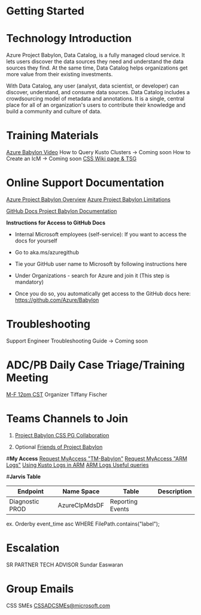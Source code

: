 # Getting Started


# **Technology Introduction**
Azure Project Babylon, Data Catalog, is a fully managed cloud service. It lets users discover the data sources they need and understand the data sources they find. At the same time, Data Catalog helps organizations get more value from their existing investments.

With Data Catalog, any user (analyst, data scientist, or developer) can discover, understand, and consume data sources. Data Catalog includes a crowdsourcing model of metadata and annotations. It is a single, central place for all of an organization's users to contribute their knowledge and build a community and culture of data.


# **Training Materials**
[Azure Babylon Video](https://msit.microsoftstream.com/video/dd4a1df3-4a2e-4a7d-aa38-34ff99e92963)
How to Query Kusto Clusters -> Coming soon
How to Create an IcM -> Coming soon
[CSS Wiki page & TSG](https://supportability.visualstudio.com/ProjectBabylon/_wiki/wikis/ProjectBabylon/297885/Welcome)

# **Online Support Documentation**
[Azure Project Babylon Overview](https://review.docs.microsoft.com/en-us/pdfs/overview?branch=master)
[Azure Project Babylon Limitations](https://review.docs.microsoft.com/en-us/pdfs/product-limitations?branch=master)

[GitHub Docs Project Babylon Documentation](https://github.com/Azure/Babylon) 
 
**Instructions for Access to GitHub Docs** 

- Internal Microsoft employees (self-service):  If you want to access the docs for yourself 

- Go to aka.ms/azuregithub  

- Tie your GitHub user name to Microsoft by following instructions here 

- Under Organizations - search for Azure and join it (This step is mandatory)  

- Once you do so, you automatically get access to the GitHub docs here: https://github.com/Azure/Babylon 

 

 

# **Troubleshooting**
Support Engineer Troubleshooting Guide -> Coming soon

# **ADC/PB Daily Case Triage/Training Meeting**
[M-F 12pm CST](https://teams.microsoft.com/l/meetup-join/19%3ameeting_YzVkMDUwZmItM2I0MC00MDBhLWI4ODYtNmM1MWNhYWI4YWQz%40thread.v2/0?context=%7b%22Tid%22%3a%2272f988bf-86f1-41af-91ab-2d7cd011db47%22%2c%22Oid%22%3a%22360e5ec4-f6ed-4352-8919-83bdca7326d2%22%7d) Organizer Tiffany Fischer

# **Teams Channels to Join**
1) [Project Babylon CSS PG Collaboration](https://teams.microsoft.com/l/team/19%3a9a0e973781f54c98a5fcc222ffa00ee3%40thread.tacv2/conversations?groupId=1943848d-4f61-482c-889e-c64a82245fb2&tenantId=72f988bf-86f1-41af-91ab-2d7cd011db47)

2) Optional [Friends of Project Babylon](https://teams.microsoft.com/l/team/19%3a55a61c23d3074b57a080dd4c44c9dcf5%40thread.tacv2/conversations?groupId=3cd47d55-5a9c-49c8-a74c-c9962366b752&tenantId=72f988bf-86f1-41af-91ab-2d7cd011db47 )

#**My Access**
[Request MyAccess "TM-Babylon"](https://myaccess/identityiq/home.jsf)
[Request MyAccess "ARM Logs"](https://myaccess/identityiq/home.jsf) 
[Using Kusto Logs in ARM](https://armwiki.azurewebsites.net/troubleshooting/kusto/getting_access.html?q=kusto)
[ARM Logs Useful queries](https://armwiki.azurewebsites.net/troubleshooting/kusto/useful_queries.html) 

#**Jarvis Table**

| Endpoint | Name Space | Table | Description |
|--|--|--|--|
| Diagnostic PROD | AzureClpMdsDF |Reporting Events||
ex. Orderby event_time asc WHERE FilePath.contains("label");

# **Escalation**
SR PARTNER TECH ADVISOR Sundar Easwaran

# **Group Emails**
CSS SMEs  CSSADCSMEs@microsoft.com


